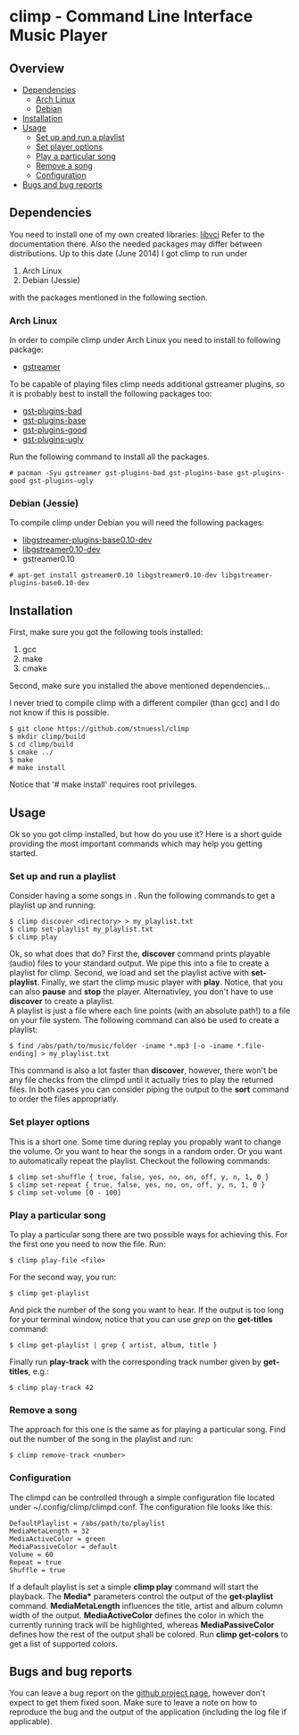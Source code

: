 # climp - Command Line Interface Music Player

## Overview

* [Dependencies](https://github.com/stnuessl/climp#dependencies)
    * [Arch Linux](https://github.com/stnuessl/climp#arch-linux)
    * [Debian](https://github.com/stnuessl/climp#debian-jessie)
* [Installation](https://github.com/stnuessl/climp#installation)
* [Usage](https://github.com/stnuessl/climp#usage)
    * [Set up and run a playlist](https://github.com/stnuessl/climp#set-up-and-run-a-playlist)
    * [Set player options](https://github.com/stnuessl/climp#set-player-options)
    * [Play a particular song](https://github.com/stnuessl/climp#play-a-particular-song)
    * [Remove a song](https://github.com/stnuessl/climp#remove-a-song)
    * [Configuration](https://github.com/stnuessl/climp#configuration)
* [Bugs and bug reports](https://github.com/stnuessl/climp#bugs-and-bug-reports)

## Dependencies

You need to install one of my own created libraries: [libvci](https://www.github.com/stnuessl/climp)
Refer to the documentation there.
Also the needed packages may differ between distributions.
Up to this date (June 2014) I got climp to run under

1. Arch Linux
2. Debian (Jessie)

with the packages mentioned in the following section.

### Arch Linux

In order to compile climp under Arch Linux you need to install to following
package:

* [gstreamer](https://www.archlinux.org/packages/extra/x86_64/gstreamer/)

To be capable of playing files climp needs additional gstreamer plugins,
so it is probably best to install the following packages too:

* [gst-plugins-bad](https://www.archlinux.org/packages/extra/x86_64/gst-plugins-bad/)
* [gst-plugins-base](https://www.archlinux.org/packages/extra/x86_64/gst-plugins-base/)
* [gst-plugins-good](https://www.archlinux.org/packages/extra/x86_64/gst-plugins-good/)
* [gst-plugins-ugly](https://www.archlinux.org/packages/extra/x86_64/gst-plugins-ugly/)

Run the following command to install all the packages.

```
# pacman -Syu gstreamer gst-plugins-bad gst-plugins-base gst-plugins-good gst-plugins-ugly 
```

### Debian (Jessie)

To compile climp under Debian you will need the following packages:

* [libgstreamer-plugins-base0.10-dev](https://packages.debian.org/de/sid/libgstreamer-plugins-base0.10-dev)
* [libgstreamer0.10-dev](https://packages.debian.org/de/jessie/libgstreamer0.10-dev)
* gstreamer0.10

```
# apt-get install gstreamer0.10 libgstreamer0.10-dev libgstreamer-plugins-base0.10-dev
```

## Installation

First, make sure you got the following tools installed:

1. gcc
2. make
3. cmake

Second, make sure you installed the above mentioned dependencies...

I never tried to compile climp with a different compiler (than gcc) and I do not know
if this is possible.

    $ git clone https://github.com/stnuessl/climp
    $ mkdir climp/build
    $ cd climp/build
    $ cmake ../
    $ make
    # make install

Notice that '# make install' requires root privileges.

## Usage

Ok so you got climp installed, but how do you use it? 
Here is a short guide providing the most important commands
which may help you getting started.

### Set up and run a playlist

Consider having a some songs in <directory>.
Run the following commands to get a playlist up and running:

    $ climp discover <directory> > my_playlist.txt
    $ climp set-playlist my_playlist.txt
    $ climp play

Ok, so what does that do? First the, __discover__ command prints playable (audio) files
to your standard output. We pipe this into a file to create a playlist for climp.
Second, we load and set the playlist active with __set-playlist__. Finally, we start the
climp music player with __play__.
Notice, that you can also __pause__ and __stop__ the player.
Alternativley, you don't have to use __discover__ to create a playlist.  
A playlist is just a file where each line points (with an absolute path!) 
to a file on your file system. The following command can also be used to
create a playlist:

    $ find /abs/path/to/music/folder -iname *.mp3 [-o -iname *.file-ending] > my_playlist.txt

This command is also a lot faster than __discover__,
however, there won't be any file checks from the climpd until it actually tries
to play the returned files.
In both cases you can consider piping the output to the __sort__ command to order the files appropriatly.

### Set player options

This is a short one. Some time during replay you propably want to change
the volume. Or you want to hear the songs in a random order. Or you want to 
automatically repeat the playlist.
Checkout the following commands:

    $ climp set-shuffle { true, false, yes, no, on, off, y, n, 1, 0 }
    $ climp set-repeat { true, false, yes, no, on, off, y, n, 1, 0 }
    $ climp set-volume [0 - 100]

### Play a particular song

To play a particular song there are two possible ways for achieving this.
For the first one you need to now the file. Run:
    
    $ climp play-file <file>

For the second way, you run:

    $ climp get-playlist

And pick the number of the song you want to hear. If the output is too long for your
terminal window, notice that you can use _grep_ on the __get-titles__ command:

    $ climp get-playlist | grep { artist, album, title }
    
Finally run __play-track__ with the corresponding track number given by __get-titles__,
e.g.:

    $ climp play-track 42

### Remove a song

The approach for this one is the same as for playing a particular song. Find out the number
of the song in the playlist and run:

    $ climp remove-track <number>
    
### Configuration

The climpd can be controlled through a simple configuration file located under ~/.config/climp/climpd.conf.
The configuration file looks like this:

    DefaultPlaylist = /abs/path/to/playlist
    MediaMetaLength = 32
    MediaActiveColor = green
    MediaPassiveColor = default
    Volume = 60
    Repeat = true
    Shuffle = true

If a default playlist is set a simple __climp play__ command will start the playback.
The __Media*__ parameters control the output of the __get-playlist__ command. __MediaMetaLength__ influences
the title, artist and album column width of the output. __MediaActiveColor__ defines the color in which the currently
running track will be highlighted, whereas __MediaPassiveColor__ defines how the rest of the output shall be
colored. Run __climp get-colors__ to get a list of supported colors.

## Bugs and bug reports

You can leave a bug report on the [github project page](https://github.com/stnuessl/climp/issues), 
however don't expect to get them fixed soon. Make sure to leave a note on how to reproduce the bug and 
the output of the application (including the log file if applicable).